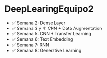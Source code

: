 # DeepLearingEquipo2
- ✅ Semana 2: Dense Layer
- ✅ Semana 3 y 4: CNN + Data Augmentation
- ✅ Semana 5: CNN + Transfer Learning
- ✅ Semana 6: Text Embedding
- ✅ Semana 7: RNN
- ✅ Semana 8: Generative Learning
